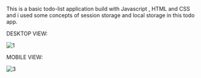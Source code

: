 This is a basic todo-list application build with Javascript , HTML and CSS and i used some concepts of session storage and local storage in this todo app.

DESKTOP VIEW:

![1](https://github.com/DineshOmmi/Todo-List/assets/107636840/1ee0ed11-fdd0-45e3-b367-ca27a6856a40)


MOBILE VIEW:

![3](https://github.com/DineshOmmi/Todo-List/assets/107636840/b8e5dfee-2d45-4171-867c-892b23c197a6)
